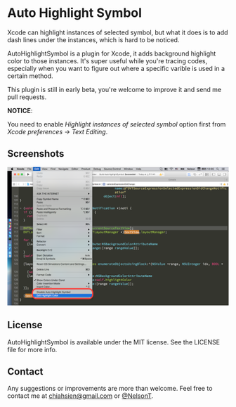 Auto Highlight Symbol
=====================

Xcode can highlight instances of selected symbol, but what it does is to add dash lines under the instances, which is hard to be noticed.

AutoHighlightSymbol is a plugin for Xcode, it adds background highlight color to those instances. It's super useful while you're tracing codes, especially when you want to figure out where a specific varible is used in a certain method.

This plugin is still in early beta, you're welcome to improve it and send me pull requests.

**NOTICE**:

You need to enable *Highlight instances of selected symbol* option first from *Xcode preferences -> Text Editing*.

Screenshots
-----------

![](./screenshot.png)

License
-------
AutoHighlightSymbol is available under the MIT license. See the LICENSE file for more info.

Contact
-------
Any suggestions or improvements are more than welcome. Feel free to contact me at [chiahsien@gmail.com](mailto:chiahsien@gmail.com) or [@NelsonT](https://twitter.com/NelsonT).
